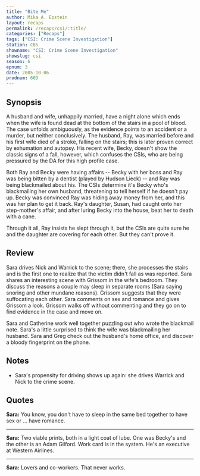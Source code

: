 ```yaml
---
title: "Bite Me"
author: Mika A. Epstein
layout: recaps
permalink: /recaps/csi/:title/
categories: ["Recaps"]
tags: ["CSI: Crime Scene Investigation"]
station: CBS
showname: "CSI: Crime Scene Investigation"
showslug: csi
season: 6
epnum: 3
date: 2005-10-06
prodnum: 603
---
```


## Synopsis

A husband and wife, unhappily married, have a night alone which ends when the wife is found dead at the bottom of the stairs in a pool of blood. The case unfolds ambiguously, as the evidence points to an accident or a murder, but neither conclusively. The husband, Ray, was married before and his first wife died of a stroke, falling on the stairs; this is later proven correct by exhumation and autopsy. His recent wife, Becky, doesn't show the classic signs of a fall, however, which confuses the CSIs, who are being pressured by the DA for this high profile case.

Both Ray and Becky were having affairs -- Becky with her boss and Ray was being bitten by a dentist (played by Hudson Lieck) -- and Ray was being blackmailed about his. The CSIs determine it's Becky who's blackmailing her own husband, threatening to tell herself if he doesn't pay up. Becky was convinced Ray was hiding away money from her, and this was her plan to get it back. Ray's daughter, Susan, had caught onto her step-mother's affair, and after luring Becky into the house, beat her to death with a cane.

Through it all, Ray insists he slept through it, but the CSIs are quite sure he and the daughter are covering for each other. But they can't prove it.

## Review

Sara drives Nick and Warrick to the scene; there, she processes the stairs and is the first one to realize that the victim didn't fall as was reported. Sara shares an interesting scene with Grissom in the wife's bedroom. They discuss the reasons a couple may sleep in separate rooms (Sara saying snoring and other mundane reasons). Grissom suggests that they were suffocating each other. Sara comments on sex and romance and gives Grissom a look. Grissom walks off without commenting and they go on to find evidence in the case and move on.

Sara and Catherine work well together puzzling out who wrote the blackmail note. Sara's a little surprised to think the wife was blackmailing her husband. Sara and Greg check out the husband's home office, and discover a bloody fingerprint on the phone.

## Notes

* Sara's propensity for driving shows up again: she drives Warrick and Nick to the crime scene.

## Quotes

**Sara:** You know, you don't have to sleep in the same bed together to have sex or ... have romance.

- - -

**Sara:** Two viable prints, both in a light coat of lube. One was Becky's and the other is an Adam Gilford. Work card is in the system. He's an executive at Western Airlines.

- - -

**Sara:** Lovers and co-workers. That never works.
